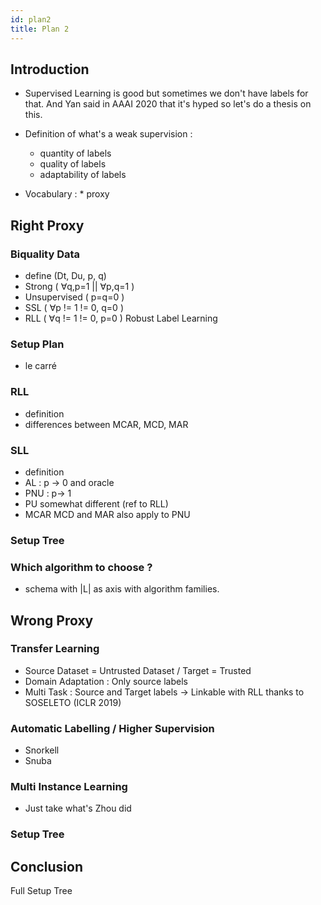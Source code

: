 ```yaml
---
id: plan2
title: Plan 2
---
```


## Introduction

  * Supervised Learning is good but sometimes we don't have labels for that. And Yan said in AAAI 2020 that it's hyped so let's do a thesis on this.

  * Definition of what's a weak supervision :
    * quantity of labels
    * quality of labels
    * adaptability of labels

  *  Vocabulary :
    *  proxy

## Right Proxy

### Biquality Data

  * define (Dt, Du, p, q)
  * Strong ( ∀q,p=1 || ∀p,q=1 )
  * Unsupervised ( p=q=0 )
  * SSL ( ∀p != 1 != 0, q=0 )
  * RLL ( ∀q != 1 != 0, p=0 ) Robust Label Learning

### Setup Plan

  * le carré

### RLL

  * definition
  * differences between MCAR, MCD, MAR

### SLL

  * definition
  * AL : p -> 0 and oracle
  * PNU : p-> 1
  * PU somewhat different (ref to RLL)
  * MCAR MCD and MAR also apply to PNU

### Setup Tree

### Which algorithm to choose ?

  * schema with |L| as axis with algorithm families.

## Wrong Proxy

### Transfer Learning

  * Source Dataset = Untrusted Dataset / Target = Trusted
  * Domain Adaptation : Only source labels
  * Multi Task : Source and Target labels -> Linkable with RLL thanks to SOSELETO (ICLR 2019)

### Automatic Labelling / Higher Supervision

  * Snorkell
  * Snuba

### Multi Instance Learning

  * Just take what's Zhou did

### Setup Tree

## Conclusion

Full Setup Tree
